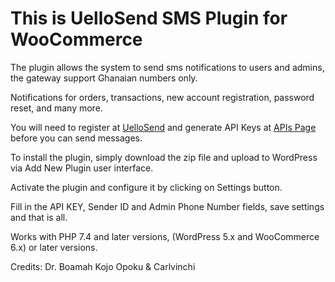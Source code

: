 # This is UelloSend SMS Plugin for WooCommerce

The plugin allows the system to send sms notifications to users and admins, the gateway support Ghanaian numbers only.

Notifications for orders, transactions, new account registration, password reset, and many more.

You will need to register at [UelloSend](https://uellosend.com) and generate API Keys at [APIs Page](https://uellosend.com/user-api.php) before you can send messages.

To install the plugin, simply download the zip file and upload to WordPress via Add New Plugin user interface.

Activate the plugin and configure it by clicking on Settings button.

Fill in the API KEY, Sender ID and Admin Phone Number fields, save settings and that is all.

Works with PHP 7.4 and later versions, (WordPress 5.x and WooCommerce 6.x) or later versions.


Credits: Dr. Boamah Kojo Opoku & Carlvinchi